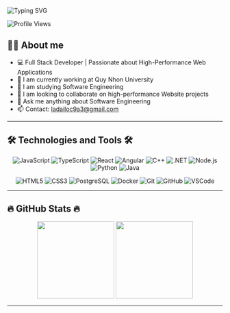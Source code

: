 ![Typing SVG](https://readme-typing-svg.demolab.com?font=Share+Tech+Mono&size=28&pause=1000&color=9D00FF&vCenter=true&width=800&lines=Hi+there%2C+I'm+Lộc+%F0%9F%91%8B;)
<!-- Full+Stack+Developer+%7C+AI+Explorer;Building+Next-Gen+Web+Applications -->
![Profile Views](https://komarev.com/ghpvc/?username=ladailoc&color=9D00FF)

## 👨‍💻 About me
- 💻 Full Stack Developer | Passionate about High-Performance Web Applications
- 🔭 I am currently working at Quy Nhon University
- 🌱 I am studying Software Engineering
- 👯 I am looking to collaborate on high-performance Website projects
- 💬 Ask me anything about Software Engineering
- 📫 Contact: ladailoc9a3@gmail.com
---
## 🛠 Technologies and Tools 🛠
<p align="center">
  <img src="https://img.shields.io/badge/-JavaScript-F7DF1E?style=for-the-badge&logo=javascript&logoColor=black" alt="JavaScript" />
  <img src="https://img.shields.io/badge/-TypeScript-3178C6?style=for-the-badge&logo=typescript&logoColor=white" alt="TypeScript" />
  <img src="https://img.shields.io/badge/-React-61DAFB?style=for-the-badge&logo=react&logoColor=black" alt="React" />
  <img src="https://img.shields.io/badge/-Angular-DD0031?style=for-the-badge&logo=angular&logoColor=white" alt="Angular" />
  <img src="https://img.shields.io/badge/-C++-00599C?style=for-the-badge&logo=c%2B%2B&logoColor=white" alt="C++" />
  <img src="https://img.shields.io/badge/-.NET-512BD4?style=for-the-badge&logo=dotnet&logoColor=white" alt=".NET" />
  <img src="https://img.shields.io/badge/-Node.js-339933?style=for-the-badge&logo=node.js&logoColor=white" alt="Node.js" />
  <img src="https://img.shields.io/badge/-Python-3776AB?style=for-the-badge&logo=python&logoColor=white" alt="Python" />
  <img src="https://img.shields.io/badge/-Java-007396?style=for-the-badge&logo=java&logoColor=white" alt="Java" />
</p>
<p align="center">
  <img src="https://img.shields.io/badge/-HTML5-E34F26?style=for-the-badge&logo=html5&logoColor=white" alt="HTML5" />
  <img src="https://img.shields.io/badge/-CSS3-1572B6?style=for-the-badge&logo=css3&logoColor=white" alt="CSS3" />
  <img src="https://img.shields.io/badge/-PostgreSQL-336791?style=for-the-badge&logo=postgresql&logoColor=white" alt="PostgreSQL" />
  <img src="https://img.shields.io/badge/-Docker-2496ED?style=for-the-badge&logo=docker&logoColor=white" alt="Docker" />
  <img src="https://img.shields.io/badge/-Git-F05032?style=for-the-badge&logo=git&logoColor=white" alt="Git" />
  <img src="https://img.shields.io/badge/-GitHub-181717?style=for-the-badge&logo=github&logoColor=white" alt="GitHub" />
  <img src="https://img.shields.io/badge/-VS_Code-007ACC?style=for-the-badge&logo=visual-studio-code&logoColor=white" alt="VSCode" />
</p>

---

## 🔥 GitHub Stats 🔥 
<p align="center">
  <img height="180em" src="https://github-readme-stats.vercel.app/api?username=ladailoc&show_icons=true&theme=radical" />
  <img height="180em" src="https://github-readme-stats.vercel.app/api/top-langs/?username=ladailoc&layout=compact&theme=radical" />
</p>

---

<!--
## 🏆 GitHub Trophies

[![trophy](https://github-profile-trophy.vercel.app/?username=ladailoc&theme=darkhub)](https://github.com/ryo-ma/github-profile-trophy) 
-->
